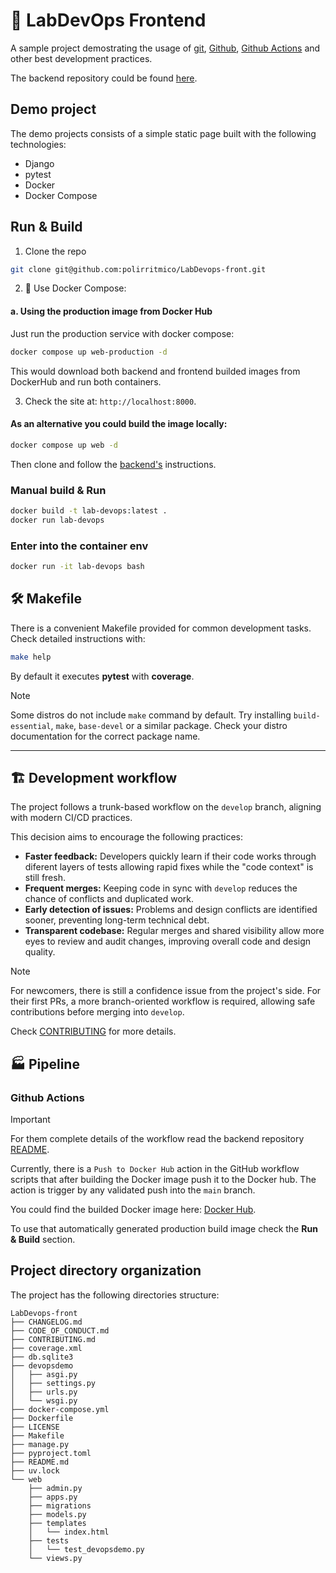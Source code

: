 # 🚀 LabDevOps Frontend

A sample project demostrating the usage of [git](https://git-scm.com/),
[Github](https://github.com),
[Github Actions](https://github.com/features/actions) and other best development
practices.

The backend repository could be found
[here](https://github.com/polirritmico/LabDevops-back).

## Demo project

The demo projects consists of a simple static page built with the following
technologies:

- Django
- pytest
- Docker
- Docker Compose

## Run & Build

1. Clone the repo

```bash
git clone git@github.com:polirritmico/LabDevops-front.git
```

2. 🐳 Use Docker Compose:

#### a. Using the production image from Docker Hub

Just run the production service with docker compose:

```bash
docker compose up web-production -d
```

This would download both backend and frontend builded images from DockerHub and
run both containers.

3. Check the site at: `http://localhost:8000`.

#### As an alternative you could build the image locally:

```bash
docker compose up web -d
```

Then clone and follow the
[backend's](https://github.com/polirritmico/LabDevops-back) instructions.

### Manual build & Run

```bash
docker build -t lab-devops:latest .
docker run lab-devops
```

### Enter into the container env

```bash
docker run -it lab-devops bash
```

## 🛠️ Makefile

There is a convenient Makefile provided for common development tasks. Check
detailed instructions with:

```bash
make help
```

By default it executes **pytest** with **coverage**.

> [!NOTE]
>
> Some distros do not include `make` command by default. Try installing
> `build-essential`, `make`, `base-devel` or a similar package. Check your
> distro documentation for the correct package name.

---

## 🏗️ Development workflow

The project follows a trunk-based workflow on the `develop` branch, aligning
with modern CI/CD practices.

This decision aims to encourage the following practices:

- **Faster feedback:** Developers quickly learn if their code works through
  diferent layers of tests allowing rapid fixes while the "code context" is
  still fresh.
- **Frequent merges:** Keeping code in sync with `develop` reduces the chance of
  conflicts and duplicated work.
- **Early detection of issues:** Problems and design conflicts are identified
  sooner, preventing long-term technical debt.
- **Transparent codebase:** Regular merges and shared visibility allow more eyes
  to review and audit changes, improving overall code and design quality.

> [!NOTE]
>
> For newcomers, there is still a confidence issue from the project's side. For
> their first PRs, a more branch-oriented workflow is required, allowing safe
> contributions before merging into `develop`.
>
> Check [CONTRIBUTING](CONTRIBUTING.md) for more details.

## 🏭 Pipeline

### Github Actions

> [!IMPORTANT]
>
> For them complete details of the workflow read the backend repository
> [README](https://github.com/polirritmico/LabDevops-back/blob/main/README.md).

Currently, there is a `Push to Docker Hub` action in the GitHub workflow scripts
that after building the Docker image push it to the Docker hub. The action is
trigger by any validated push into the `main` branch.

You could find the builded Docker image here:
[Docker Hub](https://hub.docker.com/repository/docker/polirritmico/demo-django-devops/general).

To use that automatically generated production build image check the **Run &
Build** section.

## Project directory organization

The project has the following directories structure:

```
LabDevops-front
├── CHANGELOG.md
├── CODE_OF_CONDUCT.md
├── CONTRIBUTING.md
├── coverage.xml
├── db.sqlite3
├── devopsdemo
│   ├── asgi.py
│   ├── settings.py
│   ├── urls.py
│   └── wsgi.py
├── docker-compose.yml
├── Dockerfile
├── LICENSE
├── Makefile
├── manage.py
├── pyproject.toml
├── README.md
├── uv.lock
└── web
    ├── admin.py
    ├── apps.py
    ├── migrations
    ├── models.py
    ├── templates
    │   └── index.html
    ├── tests
    │   └── test_devopsdemo.py
    └── views.py
```
